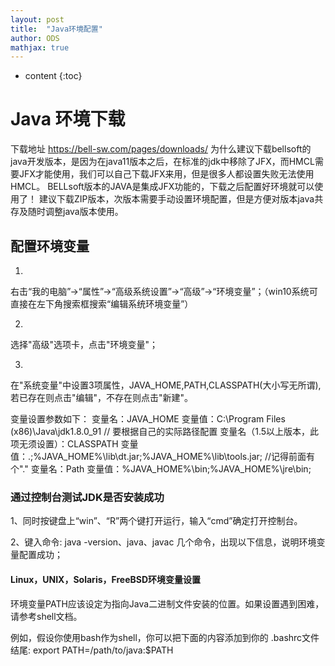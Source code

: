 ```yaml
---
layout: post
title:  "Java环境配置"
author: ODS
mathjax: true
---
```


* content
{:toc}






# Java 环境下载

下载地址
https://bell-sw.com/pages/downloads/
为什么建议下载bellsoft的java开发版本，是因为在java11版本之后，在标准的jdk中移除了JFX，而HMCL需要JFX才能使用，我们可以自己下载JFX来用，但是很多人都设置失败无法使用HMCL。
BELLsoft版本的JAVA是集成JFX功能的，下载之后配置好环境就可以使用了！
建议下载ZIP版本，次版本需要手动设置环境配置，但是方便对版本java共存及随时调整java版本使用。


## 配置环境变量

1.
右击“我的电脑”→“属性”→“高级系统设置”→“高级”→“环境变量”；（win10系统可直接在左下角搜索框搜索“编辑系统环境变量”）

2.
选择"高级"选项卡，点击"环境变量"；

3.
在"系统变量"中设置3项属性，JAVA_HOME,PATH,CLASSPATH(大小写无所谓),若已存在则点击"编辑"，不存在则点击"新建"。

变量设置参数如下：
变量名：JAVA_HOME
变量值：C:\Program Files (x86)\Java\jdk1.8.0_91        // 要根据自己的实际路径配置
变量名（1.5以上版本，此项无须设置）：CLASSPATH
变量值：.;%JAVA_HOME%\lib\dt.jar;%JAVA_HOME%\lib\tools.jar;         //记得前面有个"."
变量名：Path
变量值：%JAVA_HOME%\bin;%JAVA_HOME%\jre\bin;

### 通过控制台测试JDK是否安装成功
1、同时按键盘上“win”、“R”两个键打开运行，输入“cmd”确定打开控制台。


2、键入命令: java -version、java、javac 几个命令，出现以下信息，说明环境变量配置成功；
#### Linux，UNIX，Solaris，FreeBSD环境变量设置
环境变量PATH应该设定为指向Java二进制文件安装的位置。如果设置遇到困难，请参考shell文档。

例如，假设你使用bash作为shell，你可以把下面的内容添加到你的 .bashrc文件结尾: export PATH=/path/to/java:$PATH
